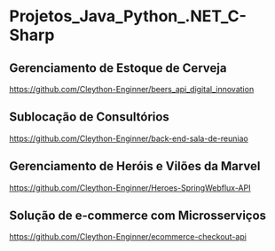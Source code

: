 # Projetos_Java_Python_.NET_C-Sharp

## Gerenciamento de Estoque de Cerveja

https://github.com/Cleython-Enginner/beers_api_digital_innovation 

## Sublocação de Consultórios 

https://github.com/Cleython-Enginner/back-end-sala-de-reuniao

## Gerenciamento de Heróis e Vilões da Marvel

https://github.com/Cleython-Enginner/Heroes-SpringWebflux-API

## Solução de e-commerce com Microsserviços

https://github.com/Cleython-Enginner/ecommerce-checkout-api

